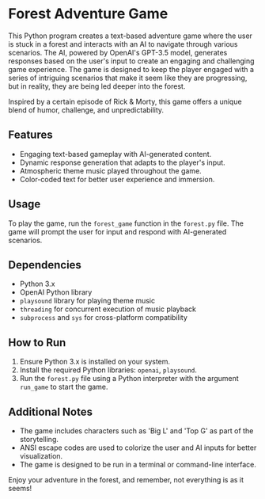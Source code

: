 # Forest Adventure Game

This Python program creates a text-based adventure game where the user is stuck in a forest and interacts with an AI to navigate through various scenarios. The AI, powered by OpenAI's GPT-3.5 model, generates responses based on the user's input to create an engaging and challenging game experience. The game is designed to keep the player engaged with a series of intriguing scenarios that make it seem like they are progressing, but in reality, they are being led deeper into the forest.

Inspired by a certain episode of Rick & Morty, this game offers a unique blend of humor, challenge, and unpredictability.

## Features
- Engaging text-based gameplay with AI-generated content.
- Dynamic response generation that adapts to the player's input.
- Atmospheric theme music played throughout the game.
- Color-coded text for better user experience and immersion.

## Usage
To play the game, run the `forest_game` function in the `forest.py` file. The game will prompt the user for input and respond with AI-generated scenarios.

## Dependencies
- Python 3.x
- OpenAI Python library
- `playsound` library for playing theme music
- `threading` for concurrent execution of music playback
- `subprocess` and `sys` for cross-platform compatibility

## How to Run
1. Ensure Python 3.x is installed on your system.
2. Install the required Python libraries: `openai`, `playsound`.
3. Run the `forest.py` file using a Python interpreter with the argument `run_game` to start the game.

## Additional Notes
- The game includes characters such as 'Big L' and 'Top G' as part of the storytelling.
- ANSI escape codes are used to colorize the user and AI inputs for better visualization.
- The game is designed to be run in a terminal or command-line interface.

Enjoy your adventure in the forest, and remember, not everything is as it seems!
